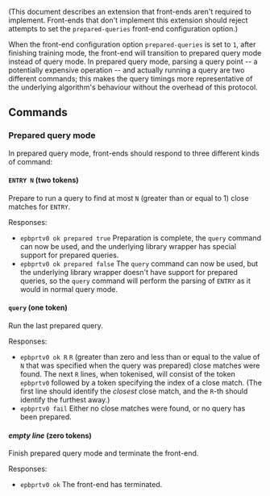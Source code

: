 (This document describes an extension that front-ends aren't required to implement. Front-ends that don't implement this extension should reject attempts to set the `prepared-queries` front-end configuration option.)

When the front-end configuration option `prepared-queries` is set to `1`, after finishing training mode, the front-end will transition to prepared query mode instead of query mode. In prepared query mode, parsing a query point -- a potentially expensive operation -- and actually running a query are two different commands; this makes the query timings more representative of the underlying algorithm's behaviour without the overhead of this protocol.

## Commands

### Prepared query mode

In prepared query mode, front-ends should respond to three different kinds of command:

#### `ENTRY N` (two tokens)

Prepare to run a query to find at most `N` (greater than or equal to 1) close matches for `ENTRY`.

Responses:
* `epbprtv0 ok prepared true`
  Preparation is complete, the `query` command can now be used, and the underlying library wrapper has special support for prepared queries.
* `epbprtv0 ok prepared false`
  The `query` command can now be used, but the underlying library wrapper doesn't have support for prepared queries, so the `query` command will perform the parsing of `ENTRY` as it would in normal query mode.

#### `query` (one token)

Run the last prepared query.

Responses:
* `epbprtv0 ok R`
  `R` (greater than zero and less than or equal to the value of `N` that was specified when the query was prepared) close matches were found. The next `R` lines, when tokenised, will consist of the token `epbprtv0` followed by a token specifying the index of a close match. (The first line should identify the *closest* close match, and the `R`-th should identify the furthest away.)
* `epbprtv0 fail`
  Either no close matches were found, or no query has been prepared.

#### *empty line* (zero tokens)

Finish prepared query mode and terminate the front-end.

Responses:
* `epbprtv0 ok`
  The front-end has terminated.
